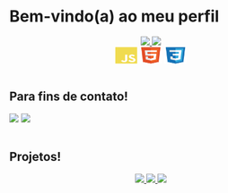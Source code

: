# Bem-vindo(a) ao meu perfil

<div align="center">
  <a href="https://github.com/PaoZin666">
    <img height="180em" src="https://github-readme-stats.vercel.app/api?username=PaoZin666&show_icons=true&theme=tokyonight&include_all_commits=true&count_private=true"/>
    <img height="180em" src="https://github-readme-stats.vercel.app/api/top-langs/?username=PaoZin666&layout=compact&langs_count=6&theme=tokyonight"/>
  </a>
</div>

<div align="center">
  <img align="center" alt="Js" height="30" width="40" src="https://raw.githubusercontent.com/devicons/devicon/master/icons/javascript/javascript-plain.svg">
  <img align="center" alt="HTML" height="30" width="40" src="https://raw.githubusercontent.com/devicons/devicon/master/icons/html5/html5-original.svg">
  <img align="center" alt="CSS" height="30" width="40" src="https://raw.githubusercontent.com/devicons/devicon/master/icons/css3/css3-original.svg">
</div>

<br>

## Para fins de contato!

<div align="center" style="display: flex; gap: 5px;">
  <a href="mailto:ronald.conceicao15@aluno.enova.educacao.ba.gov.br">
    <img src="https://img.shields.io/badge/-Gmail-%23333?style=for-the-badge&logo=gmail&logoColor=white" target="_blank">
  </a>
  <a href="https://www.linkedin.com/in/RonaldGabriel" target="_blank">
    <img src="https://img.shields.io/badge/-LinkedIn-%230077B5?style=for-the-badge&logo=linkedin&logoColor=white" target="_blank">
  </a>
</div>

<br>

## Projetos!

<div align="center">
  <a href="https://paozin666.github.io/projeto-mario/" target="_blank">
    <img src="https://img.shields.io/badge/Mario%20Project-121013?style=for-the-badge&logo=github&logoColor=white" target="_blank">
  </a>
  <a href="https://doceria-negobom.vercel.app/" target="_blank">
    <img src="https://img.shields.io/badge/Doceria%20NegoBom-121013?style=for-the-badge&logo=github&logoColor=white" target="_blank">
  </a>
  <a href="https://paozin666.github.io/berserk-v2/" target="_blank">
    <img src="https://img.shields.io/badge/Berserk%20V2-121013?style=for-the-badge&logo=github&logoColor=white" target="_blank">
  </a>
</div>
